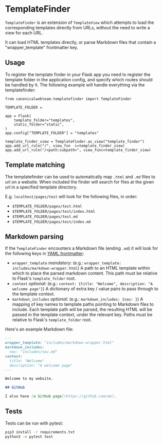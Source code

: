 # TemplateFinder

`TemplateFinder` is an extension of `TemplateView` which attempts to
load the corresponding templates directly from URLs, without the need to
write a view for each URL.

It can load HTML templates directly, or parse Markdown files that
contain a "wrapper\_template" frontmatter key.

## Usage

To register the template finder in your Flask app you need to register the template folder in the application config, and specify which routes should be handled by it.
The following example will handle everything via the templatefinder:

```
from canonicalwebteam.templatefinder import TemplateFinder

TEMPLATE_FOLDER = 

app = Flask(
    template_folder="templates",
    static_folder="static",
)
app.config["TEMPLATE_FOLDER"] = "templates"

template_finder_view = TemplateFinder.as_view("template_finder")
app.add_url_rule("/", view_fun  c=template_finder_view)
app.add_url_rule("/<path:subpath>", view_func=template_finder_view)
```

## Template matching

The templatefinder can be used to automatically map `.html` and `.md` files to url on a website.
When included the finder will search for files at the given url in a specified template directory.

E.g. `localhost/pages/test` will look for the following files, in order:

- `$TEMPLATE_FOLDER/pages/test.html`
- `$TEMPLATE_FOLDER/pages/test/index.html`
- `$TEMPLATE_FOLDER/pages/test.md`
- `$TEMPLATE_FOLDER/pages/test/index.md`

## Markdown parsing

If the `TemplateFinder` encounters a Markdown file (ending `.md`) it
will look for the following keys in [YAML
frontmatter](https://jekyllrb.com/docs/front-matter/):

-   `wrapper_template` *mandatory*: (e.g.:
    `wrapper_template: includes/markdown-wrapper.html`) A path to an
    HTML template within which to place the parsed markdown content.
    This path must be relative to Flask's `template_folder` root.
-   `context` *optional*: (e.g.:
    `context: {title: "Welcome", description: "A welcome page"}`) A
    dictionary of extra key / value pairs to pass through to the
    template context.
-   `markdown_includes` *optional*: (e.g.: `markdown_includes: {nav: }`)
    A mapping of key names to template paths pointing to Markdown files
    to include. Each template path will be parsed, the resulting HTML
    will be passed in the template context, under the relevant key.
    Paths must be relative to Flask's `template_folder` root.

Here's an example Markdown file:

``` markdown
---
wrapper_template: "includes/markdown-wrapper.html"
markdown_includes:
  nav: "includes/nav.md"
context:
  title: "Welcome"
  description: "A welcome page"
---

Welcome to my website.

## GitHub

I also have [a GitHub page](https://github.com/me).
```

## Tests
Tests can be run with pytest:

``` bash
pip3 install -r requirements.txt
python3 -m pytest test
```
